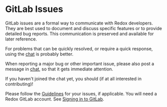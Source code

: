 # GitLab Issues

GitLab issues are a formal way to communicate with Redox developers. They are best used to document and discuss specific features or to provide detailed bug reports. This communication is preserved and available for later reference.

For problems that can be quickly resolved, or require a quick response, using the [chat](./ch13-01-chat.md) is probably better.

When reporting a major bug or other important issue, please also post a message in [chat](./ch13-01-chat.md), so that it gets immediate attention.

If you haven't joined the chat yet, you should (if at all interested in contributing)!

Please follow the [Guidelines](./ch12-03-creating-proper-bug-reports.md) for your issues, if applicable. You will need a Redox GitLab account. See [Signing in to GitLab](./ch12-01-signing-in-to-gitlab.md).
